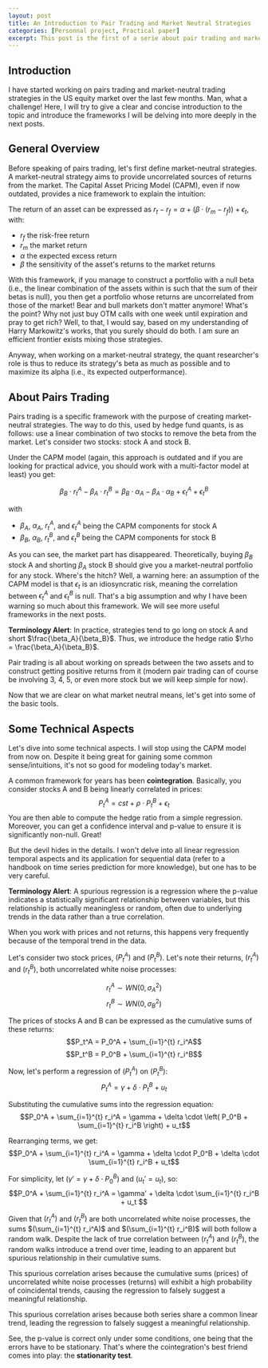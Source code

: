 ```yaml
---
layout: post
title: An Introduction to Pair Trading and Market Neutral Strategies
categories: [Personnal project, Practical paper]
excerpt: This post is the first of a serie about pair trading and market neutral strategies ...
---
```


## Introduction

I have started working on pairs trading and market-neutral trading strategies in the US equity market over the last few months. Man, what a challenge! Here, I will try to give a clear and concise introduction to the topic and introduce the frameworks I will be delving into more deeply in the next posts.

## General Overview

Before speaking of pairs trading, let's first define market-neutral strategies. A market-neutral strategy aims to provide uncorrelated sources of returns from the market. The Capital Asset Pricing Model (CAPM), even if now outdated, provides a nice framework to explain the intuition:

The return of an asset can be expressed as $r_t - r_f = \alpha + (\beta \cdot (r_m - r_f)) + \epsilon_t$, with:
- $r_f$ the risk-free return
- $r_m$ the market return
- $\alpha$ the expected excess return
- $\beta$ the sensitivity of the asset's returns to the market returns

With this framework, if you manage to construct a portfolio with a null beta (i.e., the linear combination of the assets within is such that the sum of their betas is null), you then get a portfolio whose returns are uncorrelated from those of the market! Bear and bull markets don't matter anymore! What's the point? Why not just buy OTM calls with one week until expiration and pray to get rich? Well, to that, I would say, based on my understanding of Harry Markowitz's works, that you surely should do both. I am sure an efficient frontier exists mixing those strategies. 

Anyway, when working on a market-neutral strategy, the quant researcher's role is thus to reduce its strategy's beta as much as possible and to maximize its alpha (i.e., its expected outperformance).

## About Pairs Trading

Pairs trading is a specific framework with the purpose of creating market-neutral strategies. The way to do this, used by hedge fund quants, is as follows: use a linear combination of two stocks to remove the beta from the market. Let's consider two stocks: stock A and stock B.

Under the CAPM model (again, this approach is outdated and if you are looking for practical advice, you should work with a multi-factor model at least) you get:

$$ 
\beta_B \cdot r_t^A - \beta_A \cdot r_t^B = \beta_B \cdot \alpha_A - \beta_A \cdot \alpha_B + \epsilon_t^A + \epsilon_t^B 
$$

with

- $\beta_A$, $\alpha_A$, $r_t^A$, and $\epsilon_t^A$ being the CAPM components for stock A
- $\beta_B$, $\alpha_B$, $r_t^B$, and $\epsilon_t^B$ being the CAPM components for stock B

As you can see, the market part has disappeared. Theoretically, buying $\beta_B$ stock A and shorting $\beta_A$ stock B should give you a market-neutral portfolio for any stock. Where's the hitch? Well, a warning here: an assumption of the CAPM model is that $\epsilon_t$ is an idiosyncratic risk, meaning the correlation between $\epsilon_t^A$ and $\epsilon_t^B$ is null. That's a big assumption and why I have been warning so much about this framework. We will see more useful frameworks in the next posts.

**Terminology Alert**: In practice, strategies tend to go long on stock A and short $\frac{\beta_A}{\beta_B}$. Thus, we introduce the hedge ratio $\rho = \frac{\beta_A}{\beta_B}$.

Pair trading is all about working on spreads between the two assets and to construct getting positive returns from it (modern pair trading can of course be involving 3, 4, 5, or even more stock but we will keep simple for now).

Now that we are clear on what market neutral means, let's get into some of the basic tools.

## Some Technical Aspects

Let's dive into some technical aspects. I will stop using the CAPM model from now on. Despite it being great for gaining some common sense/intuitions, it's not so good for modeling today's market.

A common framework for years has been **cointegration**. Basically, you consider stocks A and B being linearly correlated in prices:
$$P_t^A = cst + \rho \cdot P_t^B + \epsilon_t$$
You are then able to compute the hedge ratio from a simple regression. Moreover, you can get a confidence interval and p-value to ensure it is significantly non-null. Great!

But the devil hides in the details. I won't delve into all linear regression temporal aspects and its application for sequential data (refer to a handbook on time series prediction for more knowledge), but one has to be very careful.

**Terminology Alert**: A spurious regression is a regression where the p-value indicates a statistically significant relationship between variables, but this relationship is actually meaningless or random, often due to underlying trends in the data rather than a true correlation.

When you work with prices and not returns, this happens very frequently because of the temporal trend in the data.

Let's consider two stock prices, $(P_t^A)$ and $(P_t^B)$. Let's note their returns, $(r_t^A)$ and $(r_t^B)$, both uncorrelated white noise processes:

$$r_t^A \sim WN(0, \sigma_A^2)$$
$$r_t^B \sim WN(0, \sigma_B^2)$$

The prices of stocks A and B can be expressed as the cumulative sums of these returns:
$$P_t^A = P_0^A + \sum_{i=1}^{t} r_i^A$$
$$P_t^B = P_0^B + \sum_{i=1}^{t} r_i^B$$

Now, let's perform a regression of $(P_t^A)$ on $(P_t^B)$:
$$P_t^A = \gamma + \delta \cdot P_t^B + u_t$$

Substituting the cumulative sums into the regression equation:
$$P_0^A + \sum_{i=1}^{t} r_i^A = \gamma + \delta \cdot \left( P_0^B + \sum_{i=1}^{t} r_i^B \right) + u_t$$

Rearranging terms, we get:
$$P_0^A + \sum_{i=1}^{t} r_i^A = \gamma + \delta \cdot P_0^B + \delta \cdot \sum_{i=1}^{t} r_i^B + u_t$$

For simplicity, let $(\gamma' = \gamma + \delta \cdot P_0^B)$ and $(u_t' = u_t)$, so:
$$P_0^A + \sum_{i=1}^{t} r_i^A = \gamma' + \delta \cdot \sum_{i=1}^{t} r_i^B + u_t
$$

Given that $(r_t^A)$ and $(r_t^B)$ are both uncorrelated white noise processes, the sums $(\sum_{i=1}^{t} r_i^A)$ and $(\sum_{i=1}^{t} r_i^B)$ will both follow a random walk. Despite the lack of true correlation between $(r_t^A)$ and $(r_t^B)$, the random walks introduce a trend over time, leading to an apparent but spurious relationship in their cumulative sums.

This spurious correlation arises because the cumulative sums (prices) of uncorrelated white noise processes (returns) will exhibit a high probability of coincidental trends, causing the regression to falsely suggest a meaningful relationship.

This spurious correlation arises because both series share a common linear trend, leading the regression to falsely suggest a meaningful relationship.

See, the p-value is correct only under some conditions, one being that the errors have to be stationary. That's where the cointegration's best friend comes into play: the **stationarity test**.
